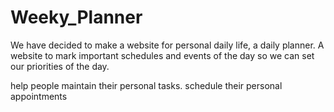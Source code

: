 # Weeky_Planner
We have decided to make a website for personal daily life, a daily planner. A website to mark important schedules and events of the day so we can set our priorities of the day.

help people maintain their personal tasks. schedule their personal appointments
